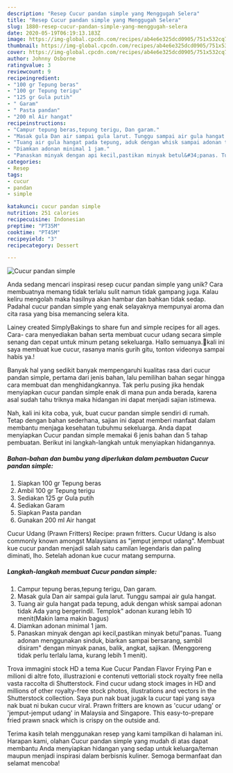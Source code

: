 ```yaml
---
description: "Resep Cucur pandan simple yang Menggugah Selera"
title: "Resep Cucur pandan simple yang Menggugah Selera"
slug: 1880-resep-cucur-pandan-simple-yang-menggugah-selera
date: 2020-05-19T06:19:13.183Z
image: https://img-global.cpcdn.com/recipes/ab4e6e325dcd0905/751x532cq70/cucur-pandan-simple-foto-resep-utama.jpg
thumbnail: https://img-global.cpcdn.com/recipes/ab4e6e325dcd0905/751x532cq70/cucur-pandan-simple-foto-resep-utama.jpg
cover: https://img-global.cpcdn.com/recipes/ab4e6e325dcd0905/751x532cq70/cucur-pandan-simple-foto-resep-utama.jpg
author: Johnny Osborne
ratingvalue: 3
reviewcount: 9
recipeingredient:
- "100 gr Tepung beras"
- "100 gr Tepung terigu"
- "125 gr Gula putih"
- " Garam"
- " Pasta pandan"
- "200 ml Air hangat"
recipeinstructions:
- "Campur tepung beras,tepung terigu, Dan garam."
- "Masak gula Dan air sampai gula larut. Tunggu sampai air gula hangat."
- "Tuang air gula hangat pada tepung, aduk dengan whisk sampai adonan tidak Ada yang bergerindil. Templok&#34; adonan kurang lebih 10 menit(Makin lama makin bagus)"
- "Diamkan adonan minimal 1 jam."
- "Panaskan minyak dengan api kecil,pastikan minyak betul&#34;panas. Tuang adonan menggunakan sinduk, biarkan sampai bersarang, sambil disiram&#34; dengan minyak panas, balik, angkat, sajikan. (Menggoreng tidak perlu terlalu lama, kurang lebih 1 menit)."
categories:
- Resep
tags:
- cucur
- pandan
- simple

katakunci: cucur pandan simple 
nutrition: 251 calories
recipecuisine: Indonesian
preptime: "PT35M"
cooktime: "PT45M"
recipeyield: "3"
recipecategory: Dessert

---
```



![Cucur pandan simple](https://img-global.cpcdn.com/recipes/ab4e6e325dcd0905/751x532cq70/cucur-pandan-simple-foto-resep-utama.jpg)

Anda sedang mencari inspirasi resep cucur pandan simple yang unik? Cara membuatnya memang tidak terlalu sulit namun tidak gampang juga. Kalau keliru mengolah maka hasilnya akan hambar dan bahkan tidak sedap. Padahal cucur pandan simple yang enak selayaknya mempunyai aroma dan cita rasa yang bisa memancing selera kita.

Lainey created SimplyBakings to share fun and simple recipes for all ages. Cara- cara menyediakan bahan serta membuat cucur udang secara simple senang dan cepat untuk minum petang sekeluarga. Hallo semuanya.🙌kali ini saya membuat kue cucur, rasanya manis gurih gitu, tonton videonya sampai habis ya.!

Banyak hal yang sedikit banyak mempengaruhi kualitas rasa dari cucur pandan simple, pertama dari jenis bahan, lalu pemilihan bahan segar hingga cara membuat dan menghidangkannya. Tak perlu pusing jika hendak menyiapkan cucur pandan simple enak di mana pun anda berada, karena asal sudah tahu triknya maka hidangan ini dapat menjadi sajian istimewa.


Nah, kali ini kita coba, yuk, buat cucur pandan simple sendiri di rumah. Tetap dengan bahan sederhana, sajian ini dapat memberi manfaat dalam membantu menjaga kesehatan tubuhmu sekeluarga. Anda dapat menyiapkan Cucur pandan simple memakai 6 jenis bahan dan 5 tahap pembuatan. Berikut ini langkah-langkah untuk menyiapkan hidangannya.

<!--inarticleads1-->

##### Bahan-bahan dan bumbu yang diperlukan dalam pembuatan Cucur pandan simple:

1. Siapkan 100 gr Tepung beras
1. Ambil 100 gr Tepung terigu
1. Sediakan 125 gr Gula putih
1. Sediakan  Garam
1. Siapkan  Pasta pandan
1. Gunakan 200 ml Air hangat


Cucur Udang (Prawn Fritters) Recipe: prawn fritters. Cucur Udang is also commonly known amongst Malaysians as &#34;jemput jemput udang&#34;. Membuat kue cucur pandan menjadi salah satu camilan legendaris dan paling diminati, lho. Setelah adonan kue cucur matang sempurna. 

<!--inarticleads2-->

##### Langkah-langkah membuat Cucur pandan simple:

1. Campur tepung beras,tepung terigu, Dan garam.
1. Masak gula Dan air sampai gula larut. Tunggu sampai air gula hangat.
1. Tuang air gula hangat pada tepung, aduk dengan whisk sampai adonan tidak Ada yang bergerindil. Templok&#34; adonan kurang lebih 10 menit(Makin lama makin bagus)
1. Diamkan adonan minimal 1 jam.
1. Panaskan minyak dengan api kecil,pastikan minyak betul&#34;panas. Tuang adonan menggunakan sinduk, biarkan sampai bersarang, sambil disiram&#34; dengan minyak panas, balik, angkat, sajikan. (Menggoreng tidak perlu terlalu lama, kurang lebih 1 menit).


Trova immagini stock HD a tema Kue Cucur Pandan Flavor Frying Pan e milioni di altre foto, illustrazioni e contenuti vettoriali stock royalty free nella vasta raccolta di Shutterstock. Find cucur udang stock images in HD and millions of other royalty-free stock photos, illustrations and vectors in the Shutterstock collection. Saya pun nak buat jugak la cucur tapi yang saya nak buat ni bukan cucur viral. Prawn fritters are known as &#39;cucur udang&#39; or &#39;jemput-jemput udang&#39; in Malaysia and Singapore. This easy-to-prepare fried prawn snack which is crispy on the outside and. 

Terima kasih telah menggunakan resep yang kami tampilkan di halaman ini. Harapan kami, olahan Cucur pandan simple yang mudah di atas dapat membantu Anda menyiapkan hidangan yang sedap untuk keluarga/teman maupun menjadi inspirasi dalam berbisnis kuliner. Semoga bermanfaat dan selamat mencoba!
